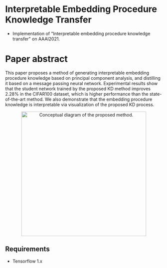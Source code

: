 # Interpretable Embedding Procedure Knowledge Transfer
- Implementation of "Interpretable embedding procedure knowledge transfer" on AAAI2021.

# Paper abstract
This paper proposes a method of generating interpretable embedding procedure knowledge based on principal component analysis, and distilling it based on a message passing neural network. Experimental results show that the student network trained by the proposed KD method improves 2.28% in the CIFAR100 dataset, which is higher performance than the state-of-the-art method. We also demonstrate that the embedding procedure knowledge is interpretable via visualization of the proposed KD process.

<p align="center">
<img width="400" alt="Conceptual diagram of the proposed method." src="https://user-images.githubusercontent.com/26036843/103818644-43fa3480-50ac-11eb-8140-a744588e2e3d.png">
</p>

## Requirements
- Tensorflow 1.x

